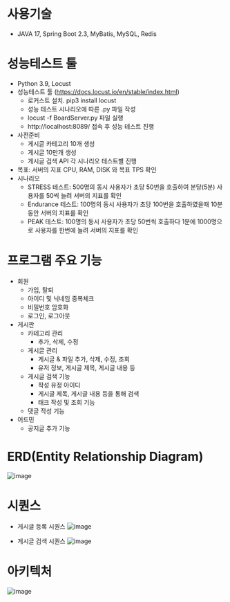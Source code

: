 # 사용기술
- JAVA 17, Spring Boot 2.3, MyBatis, MySQL, Redis


# 성능테스트 툴
- Python 3.9, Locust
- 성능테스트 툴 (https://docs.locust.io/en/stable/index.html)
  - 로커스트 설치. pip3 install locust
  - 성능 테스트 시나리오에 따른 .py 파일 작성
  - locust -f BoardServer.py 파일 실행
  - http://localhost:8089/ 접속 후 성능 테스트 진행
- 사전준비
  - 게시글 카테고리 10개 생성
  - 게시글 10만개 생성
  - 게시글 검색 API 각 시나리오 테스트별 진행
- 목표: 서버의 지표 CPU, RAM, DISK 와 목표 TPS 확인
- 시나리오
  - STRESS 테스트: 500명의 동시 사용자가 초당 50번을 호출하여 분당(5분) 사용자를 50씩 늘려 서버의 지표를 확인
  - Endurance 테스트: 100명의 동시 사용자가 초당 100번을 호출하였을때 10분동안 서버의 지표를 확인
  - PEAK 테스트: 100명의 동시 사용자가 초당 50번씩 호출하다 1분에 1000명으로 사용자를 한번에 늘려 서버의 지표를 확인

# 프로그램 주요 기능
- 회원
  - 가입, 탈퇴
  - 아이디 및 닉네임 중복체크
  - 비밀번호 암호화
  - 로그인, 로그아웃
- 게시판
  - 카테고리 관리
    - 추가, 삭제, 수정
  - 게시글 관리
    - 게시글 & 파일 추가, 삭제, 수정, 조회
    - 유저 정보, 게시글 제목, 게시글 내용 등
  - 게시글 검색 기능
    - 작성 유정 아이디
    - 게시글 제목, 게시글 내용 등을 통해 검색
    - 태크 작성 및 조회 기능
  - 댓글 작성 기능
- 어드민
  - 공지글 추가 기능


# ERD(Entity Relationship Diagram)
![image](https://github.com/ccommit-dev/Board-Server/assets/77635521/7fb0ec6b-1317-4911-9315-067244a8dd9e)


# 시퀀스
- 게시글 등록 시퀀스
![image](https://github.com/ccommit-dev/Board-Server/assets/77635521/7791db61-97cc-4ad8-a90c-2e0a572049c5)

- 게시글 검색 시퀀스
![image](https://github.com/ccommit-dev/Board-Server/assets/77635521/c5f228fd-ca8f-4144-a407-30e2647f9159)


# 아키텍처
![image](https://github.com/ccommit-dev/Board-Server/assets/77635521/62e053a4-51a4-4387-90c4-f5e450441f2f)



